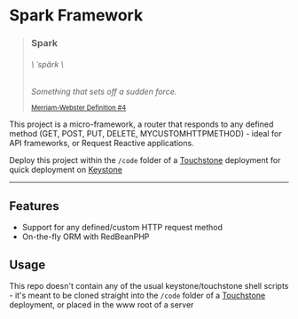 # Spark Framework

> ### **Spark**
> ###### \ ˈspärk  \
>
> _Something that sets off a sudden force._
>
> <sub>[Merriam-Webster Definition #4](https://www.merriam-webster.com/dictionary/spark)</sub>
>

This project is a micro-framework, a router that responds to any defined method (GET, POST, PUT, DELETE, MYCUSTOMHTTPMETHOD) - ideal for API frameworks, or Request Reactive applications.

Deploy this project within the `/code` folder of a [Touchstone](https://github.com/jaytwitch/touchstone) deployment for quick deployment on [Keystone](https://github.com/jaytwitch/keystone)

-----

## Features

* Support for any defined/custom HTTP request method
* On-the-fly ORM with RedBeanPHP

## Usage

This repo doesn't contain any of the usual keystone/touchstone shell scripts - it's meant to be cloned straight into the `/code` folder of a [Touchstone](https://github.com/jaytwitch/touchstone) deployment, or placed in the www root of a server
